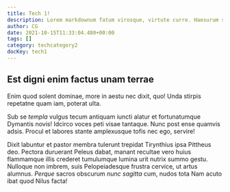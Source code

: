 ```yaml
---
title: Tech 1!
description: Lorem markdownum fatum virosque, virtute curre. Haesurum solitos saevis ministrarum vestibus iudice, fratri inque agit ait.
author: CG
date: 2021-10-15T11:33:04.480+00:00
tags: []
category: techcategory2
docKey: tech1
---
```


## Est digni enim factus unam terrae

Enim quod solent dominae, more in aestu nec dixit, quo! Unda stirpis repetatne
quam iam, poterat ulta.

Sub se *templa* vulgus tecum antiquam iuncti alatur et fortunatumque Dymantis
novis! Idcirco voces peti visae tantaque. Nunc post ense quamvis adsis. Procul
et labores stante amplexusque tofis nec ego, servire!

Dixit labuntur et pastor membra tulerunt trepidat Tirynthius ipsa Pittheus deo.
Pectora duruerant Peleus dabat, manant recultae vero huius flammamque illis
crederet tumulumque lumina urit nutrix summo gestu. Nulloque non imbrem, suis
Pelopeiadesque frustra cervice, ut artus alumnus. *Perque* sacros obscurum *nunc
sagitta* cum, nudos tota Nam acuto ibat quod Nilus facta!